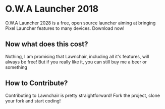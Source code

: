 # O.W.A Launcher 2018


O.W.A Launcher 2028 is a free, open source launcher aiming at bringing Pixel Launcher features to many devices. 
Download now!


## Now what does this cost?

Nothing, I am promising that Lawnchair, including all it's features, will always be free! But if you really like it, you can still buy me a beer or something
## How to Contribute?

Contributing to Lawnchair is pretty straightforward! Fork the project, clone your fork and start coding!





